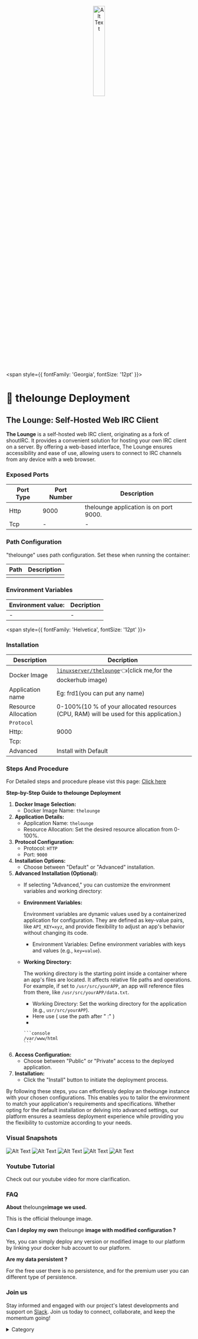 
<p align="center">
  <img src="/img/6io.png" alt="Alt Text" width="25%"/>
</p> 


<span style={{ fontFamily: 'Georgia', fontSize: '12pt' }}>

# 📱 thelounge Deployment

## The Lounge: Self-Hosted Web IRC Client

**The Lounge** is a self-hosted web IRC client, originating as a fork of shoutIRC. It provides a convenient solution for hosting your own IRC client on a server. By offering a web-based interface, The Lounge ensures accessibility and ease of use, allowing users to connect to IRC channels from any device with a web browser.

### Exposed Ports

| Port Type | Port Number | Description                              |
| --------- | ----------- | ---------------------------------------- |
| Http      | 9000          | thelounge application is on port 9000.     |
| Tcp       | -           | -             |

### Path Configuration

"thelounge" uses path configuration. Set these when running the container:

| Path                | Description                                   |
| ------------------- | --------------------------------------------- |
|     |             |


### Environment Variables


|   **Environment value:**          | Decription                                                                                                               | 
| --------------------- | ------                                                                                                                   | 
|-       |  -                              |

</span>


<span style={{ fontFamily: 'Helvetica', fontSize: '12pt' }}>

### Installation
|  Description          | Decription                                                                                                               | 
| --------------------- | ------                                                                                                                   | 
| Docker Image          |  [`linuxserver/thelounge`](https://hub.docker.com/r/linuxserver/thelounge)👈(click me,for the dockerhub image)                                   |
| Application name      |  Eg: frd1(you can put any name)                                                                                        | 
| Resource Allocation   |  0-100%(10 % of your allocated resources (CPU, RAM) will be used for this application.)                                  | 
| `Protocol`            |                                                                                                                          | 
|  Http:                | 9000                                                                                                                     |
|  Tcp:                 |                                                                                                                          | 
|    Advanced           |    Install with Default                                                                                                  |



### Steps And Procedure

For Detailed steps and procedure please vist this page: [Click here](https://techscaleinfinite.github.io/introduction/cloud-float/Steps%20and%20procedure)



**Step-by-Step Guide to thelounge Deployment**

1. **Docker Image Selection:**
   * Docker Image Name: `thelounge`
2. **Application Details:**
   * Application Name: `thelounge`
   * Resource Allocation: Set the desired resource allocation from 0-100%.
3. **Protocol Configuration:**
   * Protocol: `HTTP`
   * Port: `9000`
4. **Installation Options:**
   * Choose between "Default" or "Advanced" installation.
5. **Advanced Installation (Optional):**
   * If selecting "Advanced," you can customize the environment variables and working directory:
   *   **Environment Variables:**

       Environment variables are dynamic values used by a containerized application for configuration. They are defined as key-value pairs, like `API_KEY=xyz`, and provide flexibility to adjust an app's behavior without changing its code.

       * Environment Variables: Define environment variables with keys and values (e.g., `key=value`).
   *   **Working Directory:**

       The working directory is the starting point inside a container where an app's files are located. It affects relative file paths and operations. For example, if set to `/usr/src/yourAPP`, an app will reference files from there, like `/usr/src/yourAPP/data.txt`.

       * Working Directory: Set the working directory for the application (e.g., `usr/src/yourAPP`).
       * Here use ( use the path after   " :"  )
       *

           ```console
           /var/www/html
           ```
6. **Access Configuration:**
   * Choose between "Public" or "Private" access to the deployed application.
7. **Installation:**
   * Click the "Install" button to initiate the deployment process.

By following these steps, you can effortlessly deploy an thelounge instance with your chosen configurations. This enables you to tailor the environment to match your application's requirements and specifications. Whether opting for the default installation or delving into advanced settings, our platform ensures a seamless deployment experience while providing you the flexibility to customize according to your needs.

### Visual Snapshots
![Alt Text](/img/i8.png)
![Alt Text](/img/i77.png)
![Alt Text](/img/i88.png)
![Alt Text](/img/i887.png)
![Alt Text](/img/ii8.png)




### Youtube Tutorial&#x20;

Check out our youtube video for more clarification.



### FAQ

**About** thelounge**image we used.**

This is the official thelounge image.

**Can I deploy my own** thelounge **image with modified configuration ?**

Yes, you can simply deploy any version or modified image to our platform by linking your docker hub account to our platform.

**Are my data persistent ?**

For the free user there is no persistence, and for the premium user you can different type of persistence.

### Join us

Stay informed and engaged with our project's latest developments and support on [Slack](https://app.slack.com/client/T04QS32JX6E/C04QKEWE146). Join us today to connect, collaborate, and keep the momentum going!&#x20;

<details>

<summary>Category</summary>

Kubernetes, cloud computing, DevOps, cloud services, hosting platform, container orchestration, cloud infrastructure, cloud deployment, cloud management, cloud technology, cloud solutions, thelounge

</details>

</span>


